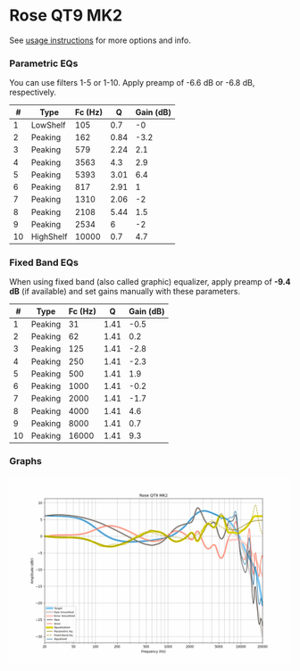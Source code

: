 # Rose QT9 MK2
See [usage instructions](https://github.com/jaakkopasanen/AutoEq#usage) for more options and info.

### Parametric EQs
You can use filters 1-5 or 1-10. Apply preamp of -6.6 dB or -6.8 dB, respectively.

|   # | Type      |   Fc (Hz) |    Q |   Gain (dB) |
|-----|-----------|-----------|------|-------------|
|   1 | LowShelf  |       105 | 0.7  |        -0   |
|   2 | Peaking   |       162 | 0.84 |        -3.2 |
|   3 | Peaking   |       579 | 2.24 |         2.1 |
|   4 | Peaking   |      3563 | 4.3  |         2.9 |
|   5 | Peaking   |      5393 | 3.01 |         6.4 |
|   6 | Peaking   |       817 | 2.91 |         1   |
|   7 | Peaking   |      1310 | 2.06 |        -2   |
|   8 | Peaking   |      2108 | 5.44 |         1.5 |
|   9 | Peaking   |      2534 | 6    |        -2   |
|  10 | HighShelf |     10000 | 0.7  |         4.7 |

### Fixed Band EQs
When using fixed band (also called graphic) equalizer, apply preamp of **-9.4 dB** (if available) and set gains manually with these parameters.

|   # | Type    |   Fc (Hz) |    Q |   Gain (dB) |
|-----|---------|-----------|------|-------------|
|   1 | Peaking |        31 | 1.41 |        -0.5 |
|   2 | Peaking |        62 | 1.41 |         0.2 |
|   3 | Peaking |       125 | 1.41 |        -2.8 |
|   4 | Peaking |       250 | 1.41 |        -2.3 |
|   5 | Peaking |       500 | 1.41 |         1.9 |
|   6 | Peaking |      1000 | 1.41 |        -0.2 |
|   7 | Peaking |      2000 | 1.41 |        -1.7 |
|   8 | Peaking |      4000 | 1.41 |         4.6 |
|   9 | Peaking |      8000 | 1.41 |         0.7 |
|  10 | Peaking |     16000 | 1.41 |         9.3 |

### Graphs
![](./Rose%20QT9%20MK2.png)
